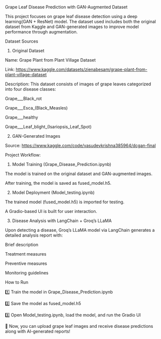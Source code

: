 Grape Leaf Disease Prediction with GAN-Augmented Dataset

This project focuses on grape leaf disease detection using a deep learning(GAN + ResNet) model. The dataset used includes both the original dataset from Kaggle and GAN-generated images to improve model performance through augmentation.

Dataset Sources

1. Original Dataset
   
Name: Grape Plant from Plant Village Dataset

Link: https://www.kaggle.com/datasets/zienabesam/grape-plant-from-plant-village-dataset

Description: This dataset consists of images of grape leaves categorized into four disease classes:

Grape___Black_rot

Grape___Esca_(Black_Measles)

Grape___healthy

Grape___Leaf_blight_(Isariopsis_Leaf_Spot)


2. GAN-Generated Images
   
Source: https://www.kaggle.com/code/vasudevkrishna385964/dcgan-final

Project Workflow:

1. Model Training (Grape_Disease_Prediction.ipynb)
   
The model is trained on the original dataset and GAN-augmented images.

After training, the model is saved as fused_model.h5.

2. Model Deployment (Model_testing.ipynb)
   
The trained model (fused_model.h5) is imported for testing.

A Gradio-based UI is built for user interaction.

3. Disease Analysis with LangChain + Groq’s LLaMA
   
Upon detecting a disease, Groq’s LLaMA model via LangChain generates a detailed analysis report with:

Brief description

Treatment measures

Preventive measures

Monitoring guidelines


How to Run

1️⃣ Train the model in Grape_Disease_Prediction.ipynb

2️⃣ Save the model as fused_model.h5

3️⃣ Open Model_testing.ipynb, load the model, and run the Gradio UI

🚀 Now, you can upload grape leaf images and receive disease predictions along with AI-generated reports!
